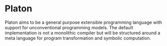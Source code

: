# Platon

Platon aims to be a general purpose extensible programming language
with support for unconventional programming models. The default
implementation is not a monolithic compiler but will be structured
around a meta language for program transformation and symbolic
computation.



